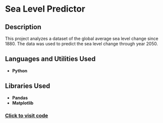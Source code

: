 <h1>Sea Level Predictor</h1>




<h2>Description</h2>
This project analyzes a dataset of the global average sea level change since 1880. The data was used to predict the sea level change through year 2050.
<br />


<h2>Languages and Utilities Used</h2>

- <b>Python</b> 
  

<h2>Libraries Used </h2>

- <b>Pandas</b>
- <b>Matplotlib</b>

 ### [Click to visit code](https://freecodecam-boilerplate-c95v4k8y42w.ws-eu110.gitpod.io/)


<!--
 ```diff
- text in red
+ text in green
! text in orange
# text in gray
@@ text in purple (and bold)@@
```
--!>
